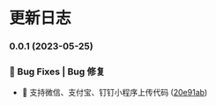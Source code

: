 # 更新日志 


### 0.0.1 (2023-05-25)


### 🐛 Bug Fixes | Bug 修复

* 🐛 支持微信、支付宝、钉钉小程序上传代码 ([20e91ab](https://gitee.com/fant-mini/uni-mini-ci/commit/20e91abf0417c3fbd4661e0f3738f97854bf8ce6))
